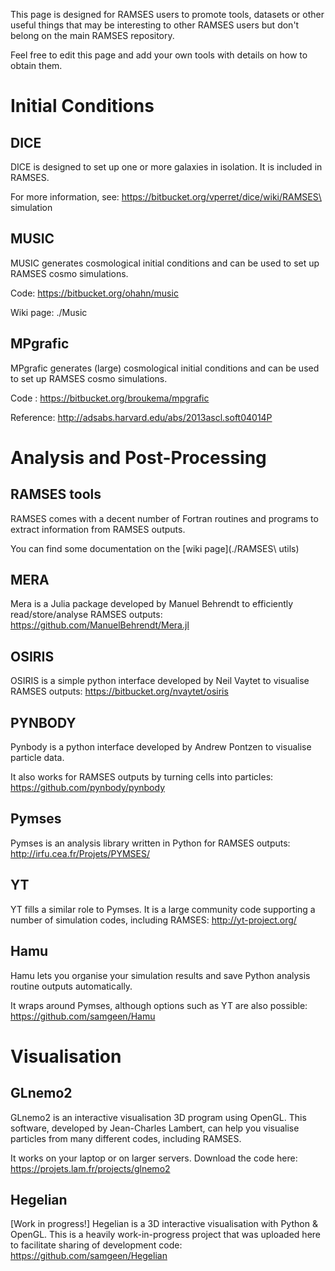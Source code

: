 

This page is designed for RAMSES users to promote tools, datasets or other useful things that may be interesting to other RAMSES users but don't belong on the main RAMSES repository.

Feel free to edit this page and add your own tools with details on how to obtain them.

# Initial Conditions #

## DICE ##

DICE is designed to set up one or more galaxies in isolation. It is included in RAMSES. 

For more information, see: https://bitbucket.org/vperret/dice/wiki/RAMSES\ simulation

## MUSIC ##

MUSIC generates cosmological initial conditions and can be used to set up RAMSES cosmo simulations.

Code: https://bitbucket.org/ohahn/music

Wiki page: ./Music

## MPgrafic ##

MPgrafic generates (large) cosmological initial conditions and can be used to set up RAMSES cosmo simulations.

Code : https://bitbucket.org/broukema/mpgrafic

Reference: http://adsabs.harvard.edu/abs/2013ascl.soft04014P

# Analysis and Post-Processing #

## RAMSES tools ##
RAMSES comes with a decent number of Fortran routines and programs to extract information from RAMSES outputs. 

You can find some documentation on the [wiki page](./RAMSES\ utils)

## MERA ##
Mera is a Julia package developed by Manuel Behrendt to efficiently read/store/analyse RAMSES outputs: https://github.com/ManuelBehrendt/Mera.jl

## OSIRIS ##
OSIRIS is a simple python interface developed by Neil Vaytet to visualise RAMSES outputs: https://bitbucket.org/nvaytet/osiris

## PYNBODY ##
Pynbody is a python interface developed by Andrew Pontzen to visualise particle data. 

It also works for RAMSES outputs by turning cells into particles: https://github.com/pynbody/pynbody

## Pymses ##
Pymses is an analysis library written in Python for RAMSES outputs: http://irfu.cea.fr/Projets/PYMSES/

## YT ##

YT fills a similar role to Pymses. It is a large community code supporting a number of simulation codes, including RAMSES: http://yt-project.org/

## Hamu ##
Hamu lets you organise your simulation results and save Python analysis routine outputs automatically. 

It wraps around Pymses, although options such as YT are also possible: https://github.com/samgeen/Hamu

# Visualisation #

## GLnemo2 ##

GLnemo2 is an interactive visualisation 3D program using OpenGL. This software, developed by Jean-Charles Lambert, can help you visualise particles from many different codes, including RAMSES. 

It works on your laptop or on larger servers. Download the code here: https://projets.lam.fr/projects/glnemo2

## Hegelian ##

[Work in progress!] Hegelian is a 3D interactive visualisation with Python & OpenGL. This is a heavily work-in-progress project that was uploaded here to facilitate sharing of development code: https://github.com/samgeen/Hegelian
